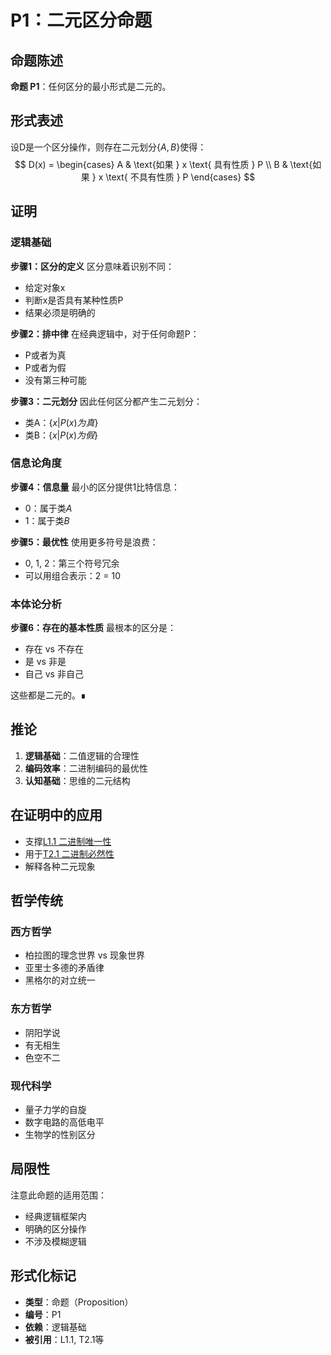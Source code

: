 # P1：二元区分命题

## 命题陈述

**命题 P1**：任何区分的最小形式是二元的。

## 形式表述

设D是一个区分操作，则存在二元划分$\{A, B\}$使得：
$$
D(x) = \begin{cases}
A & \text{如果 } x \text{ 具有性质 } P \\
B & \text{如果 } x \text{ 不具有性质 } P
\end{cases}
$$
## 证明

### 逻辑基础

**步骤1：区分的定义**
区分意味着识别不同：
- 给定对象x
- 判断x是否具有某种性质P
- 结果必须是明确的

**步骤2：排中律**
在经典逻辑中，对于任何命题P：
- P或者为真
- P或者为假
- 没有第三种可能

**步骤3：二元划分**
因此任何区分都产生二元划分：
- 类A：$\{x | P(x)为真\}$
- 类B：$\{x | P(x)为假\}$

### 信息论角度

**步骤4：信息量**
最小的区分提供1比特信息：
- 0：属于类$A$
- 1：属于类$B$

**步骤5：最优性**
使用更多符号是浪费：
- 0, 1, 2：第三个符号冗余
- 可以用组合表示：2 = 10

### 本体论分析

**步骤6：存在的基本性质**
最根本的区分是：
- 存在 vs 不存在
- 是 vs 非是
- 自己 vs 非自己

这些都是二元的。∎

## 推论

1. **逻辑基础**：二值逻辑的合理性
2. **编码效率**：二进制编码的最优性
3. **认知基础**：思维的二元结构

## 在证明中的应用

- 支撑[L1.1 二进制唯一性](L1-1-binary-uniqueness.md)
- 用于[T2.1 二进制必然性](T2-1-binary-necessity.md)
- 解释各种二元现象

## 哲学传统

### 西方哲学

- 柏拉图的理念世界 vs 现象世界
- 亚里士多德的矛盾律
- 黑格尔的对立统一

### 东方哲学

- 阴阳学说
- 有无相生
- 色空不二

### 现代科学

- 量子力学的自旋
- 数字电路的高低电平
- 生物学的性别区分

## 局限性

注意此命题的适用范围：
- 经典逻辑框架内
- 明确的区分操作
- 不涉及模糊逻辑

## 形式化标记

- **类型**：命题（Proposition）
- **编号**：P1
- **依赖**：逻辑基础
- **被引用**：L1.1, T2.1等